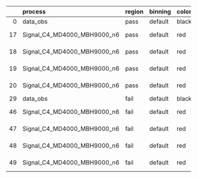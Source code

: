 |    | process                     | region   | binning   | color   | process_type   |   scale | variation   | source_filename                                                      | source_histname    | alias                       | title     |   combine_idx |     lnN |   shapes | syst_type   | direction   | variation_alias   |
|---:|:----------------------------|:---------|:----------|:--------|:---------------|--------:|:------------|:---------------------------------------------------------------------|:-------------------|:----------------------------|:----------|--------------:|--------:|---------:|:------------|:------------|:------------------|
|  0 | data_obs                    | pass     | default   | black   | DATA           |       1 | nominal     | ./histograms_for_2DAlphabet_v18//BH_Data.root                        | hpass              | Data                        | Data      |           nan | nan     |      nan | nan         | nan         | nan               |
| 17 | Signal_C4_MD4000_MBH9000_n6 | pass     | default   | red     | SIGNAL         |       1 | lumi        | ./histograms_for_2DAlphabet_v18//BH_Signal_C4_MD4000_MBH9000_n6.root | hpass              | Signal_C4_MD4000_MBH9000_n6 | BH signal |           nan |   1.016 |      nan | lnN         | nan         | nan               |
| 18 | Signal_C4_MD4000_MBH9000_n6 | pass     | default   | red     | SIGNAL         |       1 | SVM         | ./histograms_for_2DAlphabet_v18//BH_Signal_C4_MD4000_MBH9000_n6.root | hpass_SVMsyst_up   | Signal_C4_MD4000_MBH9000_n6 | BH signal |           nan | nan     |        1 | shapes      | Up          | SVMsyst           |
| 19 | Signal_C4_MD4000_MBH9000_n6 | pass     | default   | red     | SIGNAL         |       1 | SVM         | ./histograms_for_2DAlphabet_v18//BH_Signal_C4_MD4000_MBH9000_n6.root | hpass_SVMsyst_down | Signal_C4_MD4000_MBH9000_n6 | BH signal |           nan | nan     |        1 | shapes      | Down        | SVMsyst           |
| 20 | Signal_C4_MD4000_MBH9000_n6 | pass     | default   | red     | SIGNAL         |       1 | nominal     | ./histograms_for_2DAlphabet_v18//BH_Signal_C4_MD4000_MBH9000_n6.root | hpass              | Signal_C4_MD4000_MBH9000_n6 | BH signal |           nan | nan     |      nan | nan         | nan         | nan               |
| 29 | data_obs                    | fail     | default   | black   | DATA           |       1 | nominal     | ./histograms_for_2DAlphabet_v18//BH_Data.root                        | hfail              | Data                        | Data      |           nan | nan     |      nan | nan         | nan         | nan               |
| 46 | Signal_C4_MD4000_MBH9000_n6 | fail     | default   | red     | SIGNAL         |       1 | lumi        | ./histograms_for_2DAlphabet_v18//BH_Signal_C4_MD4000_MBH9000_n6.root | hfail              | Signal_C4_MD4000_MBH9000_n6 | BH signal |           nan |   1.016 |      nan | lnN         | nan         | nan               |
| 47 | Signal_C4_MD4000_MBH9000_n6 | fail     | default   | red     | SIGNAL         |       1 | SVM         | ./histograms_for_2DAlphabet_v18//BH_Signal_C4_MD4000_MBH9000_n6.root | hfail_SVMsyst_up   | Signal_C4_MD4000_MBH9000_n6 | BH signal |           nan | nan     |        1 | shapes      | Up          | SVMsyst           |
| 48 | Signal_C4_MD4000_MBH9000_n6 | fail     | default   | red     | SIGNAL         |       1 | SVM         | ./histograms_for_2DAlphabet_v18//BH_Signal_C4_MD4000_MBH9000_n6.root | hfail_SVMsyst_down | Signal_C4_MD4000_MBH9000_n6 | BH signal |           nan | nan     |        1 | shapes      | Down        | SVMsyst           |
| 49 | Signal_C4_MD4000_MBH9000_n6 | fail     | default   | red     | SIGNAL         |       1 | nominal     | ./histograms_for_2DAlphabet_v18//BH_Signal_C4_MD4000_MBH9000_n6.root | hfail              | Signal_C4_MD4000_MBH9000_n6 | BH signal |           nan | nan     |      nan | nan         | nan         | nan               |